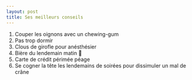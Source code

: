 ```yaml
---
layout: post
title: Ses meilleurs conseils
---
```


1. Couper les oignons avec un chewing-gum
1. Pas trop dormir
1. Clous de girofle pour anésthésier
1. Bière du lendemain matin :beer:
1. Carte de crédit périmée péage
1. Se cogner la tête les lendemains de soirées pour dissimuler un mal de crâne

